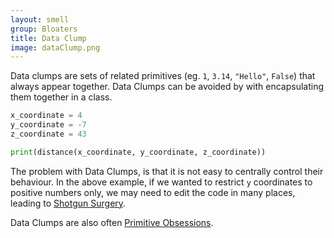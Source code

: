 ```yaml
---
layout: smell
group: Bloaters
title: Data Clump
image: dataClump.png
---
```

Data clumps are sets of related primitives (eg. `1`, `3.14`, `"Hello"`, `False`) that always appear together. Data Clumps can be avoided by with encapsulating them together in a class.
~~~ python
x_coordinate = 4
y_coordinate = -7
z_coordinate = 43

print(distance(x_coordinate, y_coordinate, z_coordinate))
~~~
The problem with Data Clumps, is that it is not easy to centrally control their behaviour. In the above example, if we wanted to restrict `y` coordinates to positive numbers only, we may need to edit the code in many places, leading to [Shotgun Surgery](../changePreventers/shotgunSurgery.md).

Data Clumps are also often [Primitive Obsessions](primitiveObsession.md).